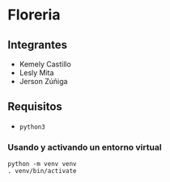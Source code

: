 # Floreria
## Integrantes
- Kemely Castillo 
- Lesly Mita
- Jerson Zúñiga

## Requisitos
- `python3`

### Usando y activando un entorno virtual
```
python -m venv venv
. venv/bin/activate

```

